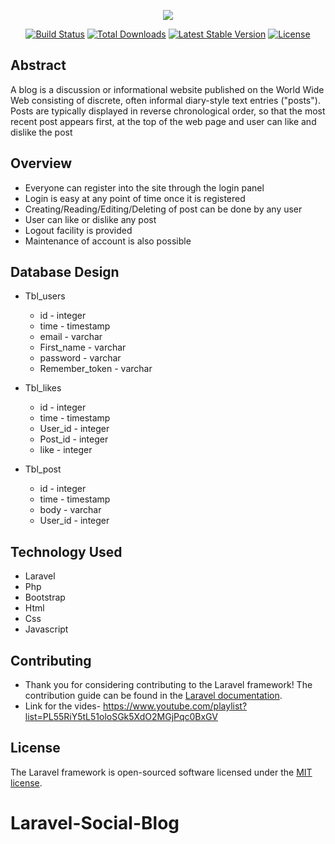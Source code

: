 <p align="center"><img src="https://laravel.com/assets/img/components/logo-laravel.svg"></p>

<p align="center">
<a href="https://travis-ci.org/laravel/framework"><img src="https://travis-ci.org/laravel/framework.svg" alt="Build Status"></a>
<a href="https://packagist.org/packages/laravel/framework"><img src="https://poser.pugx.org/laravel/framework/d/total.svg" alt="Total Downloads"></a>
<a href="https://packagist.org/packages/laravel/framework"><img src="https://poser.pugx.org/laravel/framework/v/stable.svg" alt="Latest Stable Version"></a>
<a href="https://packagist.org/packages/laravel/framework"><img src="https://poser.pugx.org/laravel/framework/license.svg" alt="License"></a>
</p>

## Abstract
A blog  is a discussion or informational website published on the World Wide Web consisting of discrete, often informal diary-style text entries ("posts"). Posts are typically displayed in reverse chronological order, so that the most recent post appears first, at the top of the web page and user can like and dislike the post 


## Overview
-	Everyone can register into the site through the login panel
-	Login is easy  at any point of time once it is registered
-	Creating/Reading/Editing/Deleting of post  can be done by any user 
-	User can like or dislike any post 
-	Logout facility is provided
-	Maintenance of account is also  possible

## Database Design
 - Tbl_users
    - id	            - integer
    - time	          - timestamp
    - email     	    - varchar
    - First_name	    - varchar
    - password	      - varchar
    - Remember_token	- varchar
 - Tbl_likes
    - id	            - integer
    - time	          - timestamp
    - User_id	       - integer
    - Post_id	       - integer
    - like	          - integer
  
 - Tbl_post
    - id	            - integer
    - time	          - timestamp
    - body	          - varchar
    - User_id	       - integer
## Technology Used
 - Laravel
 - Php
 - Bootstrap
 - Html
 - Css
 - Javascript


## Contributing

- Thank you for considering contributing to the Laravel framework! The contribution guide can be found in the [Laravel documentation](http://laravel.com/docs/contributions).
- Link for the vides- https://www.youtube.com/playlist?list=PL55RiY5tL51oloSGk5XdO2MGjPqc0BxGV



## License

The Laravel framework is open-sourced software licensed under the [MIT license](http://opensource.org/licenses/MIT).
# Laravel-Social-Blog
